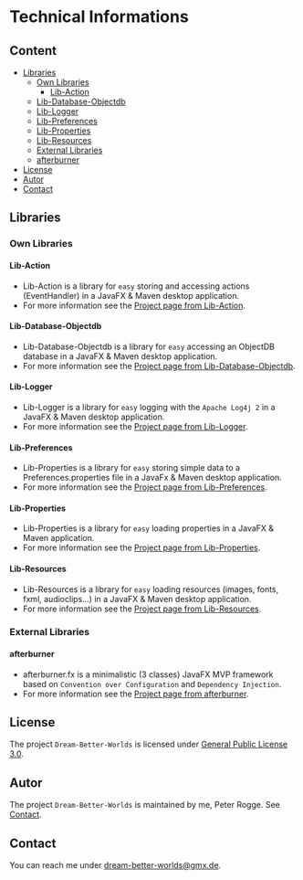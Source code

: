 Technical Informations
===



Content
---

* [Libraries](#Libraries)
    - [Own Libraries](#OwnLibraries)
        + [Lib-Action](#LibAction)
	+ [Lib-Database-Objectdb](#LibDatabaseObjectDB)
	+ [Lib-Logger](#LibLogger)
	+ [Lib-Preferences](#LibPreferences)
	+ [Lib-Properties](#LibProperties)
	+ [Lib-Resources](#LibResources)
    - [External Libraries](#ExernalLibraries)
	+ [afterburner](#afterburner)
* [License](#License)
* [Autor](#Autor)
* [Contact](#Contact)



Libraries<a name="Libraries" />
---


### Own Libraries<a name="OwnLibraries" />


#### Lib-Action<a name="LibAction" />
* Lib-Action is a library for `easy` storing and accessing actions (EventHandler<ActionEvent>) 
  in a JavaFX & Maven desktop application.
* For more information see the [Project page from Lib-Action].


#### Lib-Database-Objectdb<a name="LibDatabaseObjectDB" />
* Lib-Database-Objectdb is a library for `easy` accessing an ObjectDB database 
  in a JavaFX & Maven desktop application. 
* For more information see the [Project page from Lib-Database-Objectdb].


#### Lib-Logger<a name="LibLogger" />
* Lib-Logger is a library for `easy` logging with the `Apache Log4j 2` in a 
  JavaFX & Maven desktop application.
* For more information see the [Project page from Lib-Logger].


#### Lib-Preferences<a name="LibPreferences" />
* Lib-Properties is a library for `easy` storing simple data to a 
  Preferences.properties file in a JavaFx & Maven desktop application.
* For more information see the [Project page from Lib-Preferences].


#### Lib-Properties<a name="LibProperties" />
* Lib-Properties is a library for `easy` loading properties in a JavaFX & 
  Maven application. 
* For more information see the [Project page from Lib-Properties].


#### Lib-Resources<a name="LibResources" />
* Lib-Resources is a library for `easy` loading resources (images, fonts, fxml, 
  audioclips...) in a JavaFX & Maven desktop application.
* For more information see the [Project page from Lib-Resources].


### External Libraries<a name="ExernalLibraries" />


#### afterburner<a name="afterburner" />
* afterburner.fx is a minimalistic (3 classes) JavaFX MVP framework based on 
  `Convention over Configuration` and `Dependency Injection`. 
* For more information see the [Project page from afterburner].



License<a name="License" />
---

The project `Dream-Better-Worlds` is licensed under [General Public License 3.0].



Autor<a name="Autor" />
---

The project `Dream-Better-Worlds` is maintained by me, Peter Rogge. See [Contact](#Contact).



Contact<a name="Contact" />
---

You can reach me under <dream-better-worlds@gmx.de>.



[//]: # (Links)
[General Public License 3.0]:http://www.gnu.org/licenses/gpl-3.0.en.html
[Project page from afterburner]:http://afterburner.adam-bien.com/
[Project page from Lib-Action]:https://github.com/Naoghuman/lib-action
[Project page from Lib-Database-Objectdb]:https://github.com/Naoghuman/lib-database-objectdb
[Project page from Lib-Logger]:https://github.com/Naoghuman/lib-logger
[Project page from Lib-Preferences]:https://github.com/Naoghuman/lib-preferences
[Project page from Lib-Properties]:https://github.com/Naoghuman/lib-properties
[Project page from Lib-Resources]:https://github.com/Naoghuman/lib-resources
